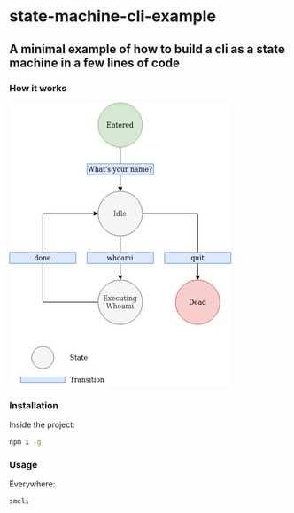 # state-machine-cli-example

## A minimal example of how to build a cli as a state machine in a few lines of code

### How it works

![state machine schema](https://github.com/alecap7/state-machine-cli-example/blob/master/smcli.jpg)

### Installation

Inside the project:

```bash
npm i -g
```

### Usage

Everywhere:

```bash
smcli
```
